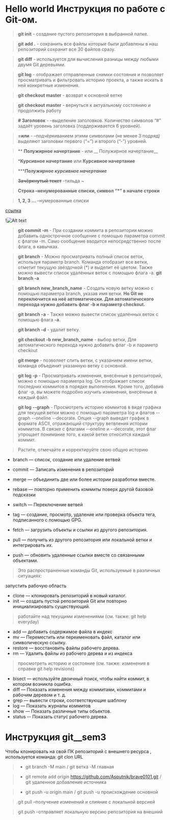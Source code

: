 # Hello world  Инструкция по работе с Git-ом.
>**git init** - создание пустого репозитория в выбранной папке.

>**git add  .** - сохранить все файлы которые были добавлены в наш репозиторий сохранит все 30 файлов сразу.

>**git diff** - используется для вычисления разницы между любыми двумя Git деревьями.


>**git log** - отображает отправленные снимки состояния и позволяет просматривать и фильтровать историю проекта, а также искать в ней конкретные изменения.

>**git checkout master** - возврат к основной ветке 

>**git checkout master** - вернуться к актуальному состоянию и продолжить работу

>**# Заголовок** -  –выделение заголовков. Количество символов “#” задаёт уровень заголовка  (поддерживается 6 уровней).

>**=или** - –подчёркиванием этими символами (не менее 3 подряд) выделяют заголовки  первого (“=”) и второго (“-”) уровней.

>** **Полужирное начертание** - или __ Полужирное начертание__

>***Курсивное начертание** или __Курсивное начертание__

>******Полужирное курсивное начертание***

>**~~Зачёркнутый текст~~** -тильда ~

>**Строка –ненумерованные списки, символ “*” в начале строки**

>**1, 2, 3 …** –нумерованные списки

[ссылка](https://habr.com/ru/companies/ruvds/articles/599929/#3)

!![Alt text](img-2.png)

>**git commit -m** - При создании коммита в репозитории можно добавить однострочное сообщение с помощью параметра commit с флагом -m. Само сообщение вводится непосредственно после флага, в кавычках.

>**git branch** - Можно просматривать полный список веток, используя параметр branch. Команда отобразит все ветки, отметит текущую звёздочкой (*) и выделит её цветом. Также можно вывести список удалённых веток с помощью флага -a. **git branch -a**

>**git branch new_branch_name** - Создать новую ветку можно с помощью параметра branch, указав имя ветки.  **Но Git не переключится на неё автоматически. Для автоматического перехода нужно добавить флаг -b и параметр checkout.**

>**git branch -a** - Также можно вывести список удалённых веток с помощью флага **-a**.

>**git branch -d** - удалит ветку.

>**git checkout -b new_branch_name** - выбор ветки, Для автоматического перехода нужно добавить флаг -b и параметр checkout

>**git merge** - позволяет слить ветки, с указанием имени ветки, команда объединит указанную ветку с основной.

>**git log -p** - Просматривать изменения, внесённые в репозиторий, можно с помощью параметра log. Он отображает список последних коммитов в порядке выполнения. Кроме того, добавив флаг -p, вы можете подробно изучить изменения, внесённые в каждый файл.

>**git log --graph** - Просмотреть историю коммитов в виде графика для текущей ветки можно с помощью параметра log и флагов --graph --oneline --decorate. Опция --graph выведет график в формате ASCII, отражающий структуру ветвления истории коммитов. В связке с флагами --oneline и --decorate, этот флаг упрощает понимание того, к какой ветке относится каждый коммит.


 >Растите, отмечайте и корректируйте свою общую историю

  *  branch — список, создание или удаление ветвей
  *  commit — Записать изменения в репозиторий
  *  merge — объединить две или более истории разработки вместе.
  *  rebase — повторно применить коммиты поверх другой базовой подсказки
  *  switch — Переключение ветвей
  *  tag — создание, просмотр, удаление или проверка объекта тега, подписанного с помощью GPG.

 *   fetch — загрузить объекты и ссылки из другого репозитория.
 *   pull — получить из другого репозитория или локальной ветки и интегрировать их.
 *   push — обновить удаленные ссылки вместе со связанными объектами.



>Это распространенные команды Git, используемые в различных ситуациях:

запустить рабочую область

* clone — клонировать репозиторий в новый каталог.
* init — создать пустой репозиторий Git или повторно инициализировать существующий.

>работайте над текущими изменениями (см. также: git help everyday)

   * add — добавить содержимое файла в индекс
   * mv — Переместить или переименовать файл, каталог или символическую ссылку.
   * restore — восстановить файлы рабочего дерева.
   * rm — Удалить файлы из рабочего дерева и из индекса   

>просмотреть историю и состояние (см. также: изменения в справке git help revisions)

   * bisect — используйте двоичный поиск, чтобы найти коммит, в котором возникла ошибка.
   * diff — Показать изменения между коммитами, коммитами и рабочим деревом и т. д.
   * grep — вывести строки, соответствующие шаблону
   * log — Показать журналы коммитов
   * show — Показать различные типы объектов.
   * status -- Показать статус рабочего дерева.
# Инструкция git__sem3

Чтобы клонировать на свой ПК репозиторий с внешнего ресурса , используется команда: git clon URL



  >* git branch -M main / git ветка -M главная

  >* git remote add origin https://github.com/Asputnik/brave0101.git / git удаленное 
  добавление источника 
  
  >* git push -u origin main /  git push -u происхождение основной
  

>git pull –получение изменений и слияние с локальной версией 

> git push –отправляет локальную версию репозитория на внешний